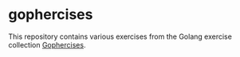 # gophercises

This repository contains various exercises from the Golang exercise collection [Gophercises](https://github.com/gophercises).
